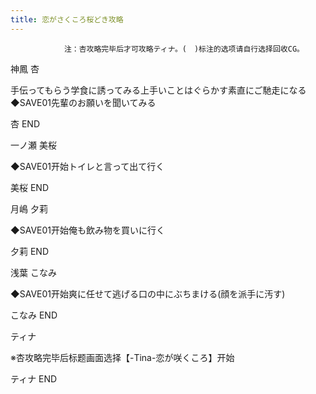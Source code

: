 ```yaml
---
title: 恋がさくころ桜どき攻略
---
```


                注：杏攻略完毕后才可攻略ティナ。(　)标注的选项请自行选择回收CG。

神鳳 杏

手伝ってもらう学食に誘ってみる上手いことはぐらかす素直にご馳走になる◆SAVE01先輩のお願いを聞いてみる

杏 END

一ノ瀬 美桜

◆SAVE01开始トイレと言って出て行く

美桜 END

月嶋 夕莉

◆SAVE01开始俺も飲み物を買いに行く

夕莉 END

浅葉 こなみ

◆SAVE01开始爽に任せて逃げる口の中にぶちまける(顔を派手に汚す)

こなみ END

ティナ

※杏攻略完毕后标题画面选择【-Tina-恋が咲くころ】开始

ティナ END
              
